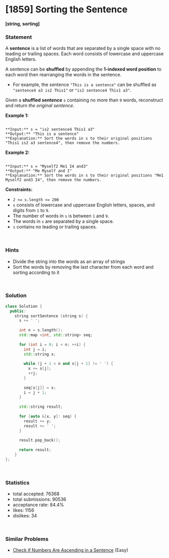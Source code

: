 # [1859] Sorting the Sentence

**[string, sorting]**

### Statement

A **sentence** is a list of words that are separated by a single space with no leading or trailing spaces. Each word consists of lowercase and uppercase English letters.

A sentence can be **shuffled** by appending the **1-indexed word position** to each word then rearranging the words in the sentence.

* For example, the sentence `"This is a sentence"` can be shuffled as `"sentence4 a3 is2 This1"` or `"is2 sentence4 This1 a3"`.



Given a **shuffled sentence** `s` containing no more than `9` words, reconstruct and return *the original sentence*.


**Example 1:**

```

**Input:** s = "is2 sentence4 This1 a3"
**Output:** "This is a sentence"
**Explanation:** Sort the words in s to their original positions "This1 is2 a3 sentence4", then remove the numbers.

```

**Example 2:**

```

**Input:** s = "Myself2 Me1 I4 and3"
**Output:** "Me Myself and I"
**Explanation:** Sort the words in s to their original positions "Me1 Myself2 and3 I4", then remove the numbers.

```

**Constraints:**
* `2 <= s.length <= 200`
* `s` consists of lowercase and uppercase English letters, spaces, and digits from `1` to `9`.
* The number of words in `s` is between `1` and `9`.
* The words in `s` are separated by a single space.
* `s` contains no leading or trailing spaces.


<br>

### Hints

- Divide the string into the words as an array of strings
- Sort the words by removing the last character from each word and sorting according to it

<br>

### Solution

```cpp
class Solution {
  public:
    string sortSentence (string s) {
      s += ' ';
      
      int n = s.length();
      std::map <int, std::string> seq;
      
      for (int i = 0; i < n; ++i) {
        int j = i;
        std::string x;
        
        while (j + 1 < n and s[j + 1] != ' ') {
          x += s[j];
          ++j;
        }
        
        seq[s[j]] = x;
        i = j + 1;
      }
      
      std::string result;
      
      for (auto &[x, y]: seq) {
        result += y;
        result += ' ';
      }
      
      result.pop_back();
      
      return result;
    }
};
```

<br>

### Statistics

- total accepted: 76368
- total submissions: 90536
- acceptance rate: 84.4%
- likes: 1156
- dislikes: 34

<br>

### Similar Problems

- [Check if Numbers Are Ascending in a Sentence](https://leetcode.com/problems/check-if-numbers-are-ascending-in-a-sentence) (Easy)
